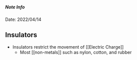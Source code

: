 ##### Note Info
Date: 2022/04/14

## Insulators
- Insulators restrict the movement of [[Electric Charge]]
	- Most [[non-metals]] such as nylon, cotton, and rubber